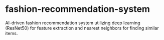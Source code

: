 # fashion-recommendation-system
AI-driven fashion recommendation system utilizing deep learning (ResNet50) for feature extraction and nearest neighbors for finding similar items.
